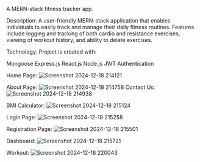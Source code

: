 A MERN-stack fitness tracker app.

Description:
A user-friendly MERN-stack application that enables individuals to easily track and manage their daily fitness routines. Features include logging and tracking of both cardio and resistance exercises, viewing of workout history, and ability to delete exercises.


Technology:
Project is created with:

Mongoose
Express.js
React.js
Node.js
JWT Authentication


Home Page:
![Screenshot 2024-12-18 214121](https://github.com/user-attachments/assets/93f24e96-68ae-49be-92e5-63b302ac78f7)

About Page:
![Screenshot 2024-12-18 214758](https://github.com/user-attachments/assets/c3b6c37f-c540-4d80-96b5-e061e5ff8c01)
Contact Us:
![Screenshot 2024-12-18 214938](https://github.com/user-attachments/assets/2a3266e2-7863-4998-93ef-a2d1238134ca)

BMI Calculator:
![Screenshot 2024-12-18 215124](https://github.com/user-attachments/assets/544427d6-6f3c-4661-badc-63667d5a4c0b)

Login Page:
![Screenshot 2024-12-18 215258](https://github.com/user-attachments/assets/a0b39e49-d7cf-4d7a-be52-4bbd8805d571)

Registration Page:
![Screenshot 2024-12-18 215501](https://github.com/user-attachments/assets/ad7d8a2a-9daa-41d2-8fd0-4683199a6d54)

Dashboard:
![Screenshot 2024-12-18 215721](https://github.com/user-attachments/assets/69b30268-88eb-41e4-b806-79b5c5dcf4bb)

Workout:
![Screenshot 2024-12-18 220043](https://github.com/user-attachments/assets/9cb7a81c-2fdb-4aa1-be6a-4a00eac2632b)




